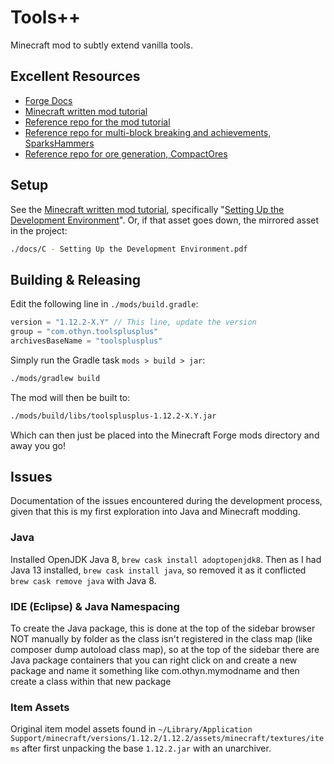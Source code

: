 # Tools++

Minecraft mod to subtly extend vanilla tools.

## Excellent Resources

- [Forge Docs](https://mcforge.readthedocs.io/en/latest/)
- [Minecraft written mod tutorial](https://cubicoder.github.io/tutorials/1-12-2/tutorials/)
- [Reference repo for the mod tutorial](https://github.com/cubicoder/tutorialmod)
- [Reference repo for multi-block breaking and achievements, SparksHammers](https://github.com/thebrightspark/SparksHammers)
- [Reference repo for ore generation, CompactOres](https://github.com/DoubleNegation/CompactOres)

## Setup

See the [Minecraft written mod tutorial](https://cubicoder.github.io/tutorials/1-12-2/tutorials/), specifically "[Setting Up the Development Environment](https://cubicoder.github.io/tutorials/1-12-2/2018-06-19-setting-up-the-development-environment/)". Or, if that asset goes down, the mirrored asset in the project:

```sh
./docs/C - Setting Up the Development Environment.pdf
```

## Building & Releasing

Edit the following line in `./mods/build.gradle`:

```gradle
version = "1.12.2-X.Y" // This line, update the version
group = "com.othyn.toolsplusplus"
archivesBaseName = "toolsplusplus"
```

Simply run the Gradle task `mods > build > jar`:

```sh
./mods/gradlew build
```

The mod will then be built to:

```sh
./mods/build/libs/toolsplusplus-1.12.2-X.Y.jar
```

Which can then just be placed into the Minecraft Forge mods directory and away you go!

## Issues

Documentation of the issues encountered during the development process, given that this is my first exploration into Java and Minecraft modding.

### Java

Installed OpenJDK Java 8, `brew cask install adoptopenjdk8`. Then as I had Java 13 installed, `brew cask install java`, so removed it as it conflicted `brew cask remove java` with Java 8.

### IDE (Eclipse) & Java Namespacing

To create the Java package, this is done at the top of the sidebar browser NOT manually by folder as the class isn't registered in the class map (like composer dump autoload class map), so at the top of the sidebar there are Java package containers that you can right click on and create a new package and name it something like com.othyn.mymodname and then create a class within that new package

### Item Assets

Original item model assets found in `~/Library/Application Support/minecraft/versions/1.12.2/1.12.2/assets/minecraft/textures/items` after first unpacking the base `1.12.2.jar` with an unarchiver.
